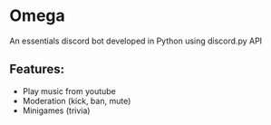 # Omega
An essentials discord bot developed in Python using discord.py API
## Features:
- Play music from youtube
- Moderation (kick, ban, mute)
- Minigames (trivia)
